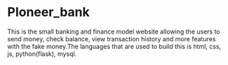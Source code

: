 # PIoneer_bank
This is the small banking and finance model website allowing the users to send money, check balance, view transaction history and more features with the fake money.The languages that are used to build this is html, css, js, python(flask), mysql.
